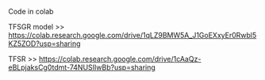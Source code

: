 Code in colab

TFSGR model >> https://colab.research.google.com/drive/1qLZ9BMW5A_J1GoEXxyEr0Rwbl5KZ5ZOD?usp=sharing

TFSR >> https://colab.research.google.com/drive/1cAaQz-eBLpjaksCg0tdmt-74NUSIIwBb?usp=sharing
